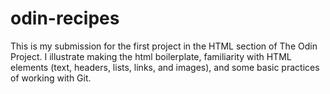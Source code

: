 # odin-recipes

This is my submission for the first project in the HTML section of The Odin Project. I illustrate making the html boilerplate, familiarity with HTML elements (text, headers, lists, links, and images), and some basic practices of working with Git.